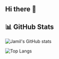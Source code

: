 ## Hi there 👋

<!--
**jml-moe/jml-moe** is a ✨ _special_ ✨ repository because its `README.md` (this file) appears on your GitHub profile.

Here are some ideas to get you started:

- 🔭 I’m currently working on ...
- 🌱 I’m currently learning ...
- 👯 I’m looking to collaborate on ...
- 🤔 I’m looking for help with ...
- 💬 Ask me about ...
- 📫 How to reach me: ...
- 😄 Pronouns: ...
- ⚡ Fun fact: ...
-->
## 📊 GitHub Stats
![Jamil's GitHub stats](https://github-readme-stats.vercel.app/api?username=jml-moe&show_icons=true&theme=tokyonight)

![Top Langs](https://github-readme-stats.vercel.app/api/top-langs/?username=jml-moe&layout=compact&theme=tokyonight)
